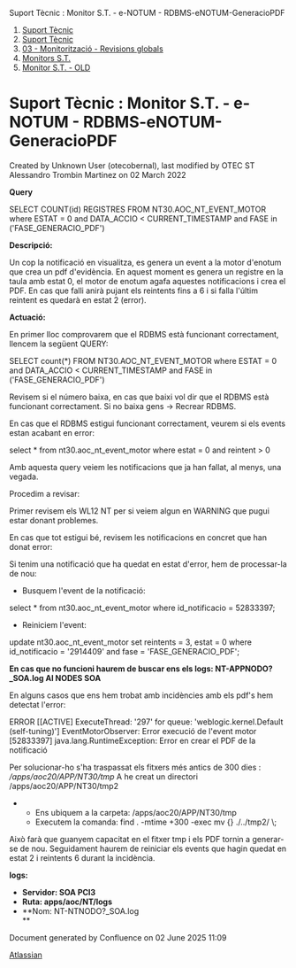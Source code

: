 Suport Tècnic : Monitor S.T. - e-NOTUM - RDBMS-eNOTUM-GeneracioPDF  

1.  [Suport Tècnic](index.md)
2.  [Suport Tècnic](13893782.md)
3.  [03 - Monitorització - Revisions globals](26313327.md)
4.  [Monitors S.T.](Monitors-S.T._41522177.md)
5.  [Monitor S.T. - OLD](Monitor-S.T.---OLD_118555256.md)

Suport Tècnic : Monitor S.T. - e-NOTUM - RDBMS-eNOTUM-GeneracioPDF
==================================================================

Created by Unknown User (otecobernal), last modified by OTEC ST Alessandro Trombin Martinez on 02 March 2022

**Query**

SELECT COUNT(id) REGISTRES
FROM NT30.AOC\_NT\_EVENT\_MOTOR
where ESTAT = 0
and DATA\_ACCIO < CURRENT\_TIMESTAMP
and FASE in ('FASE\_GENERACIO\_PDF')

**Descripció:** 

Un cop la notificació en visualitza, es genera un event a la motor d'enotum que crea un pdf d'evidència. En aquest moment es genera un registre en la taula amb estat 0, el motor de enotum agafa aquestes notificacions i crea el PDF. En cas que falli anirà pujant els reintents fins a 6 i si falla l'últim reintent es quedarà en estat 2 (error).

  

**Actuació:** 

En primer lloc comprovarem que el RDBMS està funcionant correctament, llencem la següent QUERY:

SELECT count(\*)
FROM NT30.AOC\_NT\_EVENT\_MOTOR 
where ESTAT = 0 
and DATA\_ACCIO < CURRENT\_TIMESTAMP 
and FASE in ('FASE\_GENERACIO\_PDF')

Revisem si el número baixa, en cas que baixi vol dir que el RDBMS està funcionant correctament. Si no baixa gens → Recrear RDBMS.

En cas que el RDBMS estigui funcionant correctament, veurem si els events estan acabant en error:

select \*
from nt30.aoc\_nt\_event\_motor
where estat = 0
and reintent > 0

Amb aquesta query veiem les notificacions que ja han fallat, al menys, una vegada.

Procedim a revisar:

Primer revisem els WL12 NT per si veiem algun en WARNING que pugui estar donant problemes.

En cas que tot estigui bé, revisem les notificacions en concret que han donat error:

Si tenim una notificació que ha quedat en estat d'error, hem de processar-la de nou:

*   Busquem l'event de la notificació:

select \*
from nt30.aoc\_nt\_event\_motor
where id\_notificacio = 52833397;

*   Reiniciem l'event:

update nt30.aoc\_nt\_event\_motor
set reintents = 3, estat = 0
where id\_notificacio = '2914409'
and fase = 'FASE\_GENERACIO\_PDF';

**En cas que no funcioni haurem de buscar ens els logs: NT-APPNODO?\_SOA.log Al NODES SOA**

En alguns casos que ens hem trobat amb incidències amb els pdf's hem detectat l'error:

ERROR \[\[ACTIVE\] ExecuteThread: '297' for queue: 'weblogic.kernel.Default (self-tuning)'\] EventMotorObserver: Error execució de l'event motor \[52833397\] java.lang.RuntimeException: Error en crear el PDF de la notificació

Per solucionar-ho s'ha traspassat els fitxers més antics de 300 dies : _/apps/aoc20/APP/NT30/tmp_ A he creat un directori /apps/aoc20/APP/NT30/tmp2

*   *   Ens ubiquem a la carpeta: /apps/aoc20/APP/NT30/tmp
    *   Executem la comanda: find . -mtime +300 -exec mv {} ./../tmp2/ \\;

Això farà que guanyem capacitat en el fitxer tmp i els PDF tornin a generar-se de nou. Seguidament haurem de reiniciar els events que hagin quedat en estat 2 i reintents 6 durant la incidència.

**logs:** 

*   **Servidor: SOA PCI3**
*   **Ruta: apps/aoc/NT/logs**
*   **Nom: NT-NTNODO?\_SOA.log  
    **

  

Document generated by Confluence on 02 June 2025 11:09

[Atlassian](http://www.atlassian.com/)